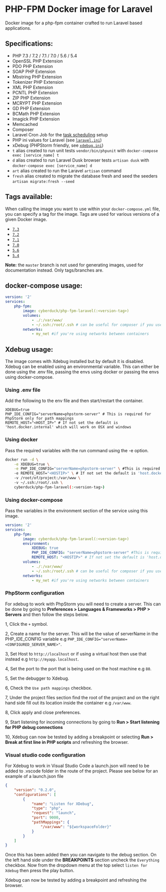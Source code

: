 # PHP-FPM Docker image for Laravel

Docker image for a php-fpm container crafted to run Laravel based applications.

## Specifications:

* PHP 7.3 / 7.2 / 7.1 / 7.0 / 5.6 / 5.4
* OpenSSL PHP Extension
* PDO PHP Extension
* SOAP PHP Extension
* Mbstring PHP Extension
* Tokenizer PHP Extension
* XML PHP Extension
* PCNTL PHP Extension
* ZIP PHP Extension
* MCRYPT PHP Extension
* GD PHP Extension
* BCMath PHP Extension
* Imagick PHP Extension
* Memcached
* Composer
* Laravel Cron Job for the [task scheduling](https://laravel.com/docs/5.4/scheduling#introduction) setup
* PHP ini values for Laravel (see [`laravel.ini`](laravel.ini))
* xDebug (PHPStorm friendly, see [`xdebug.ini`](xdebug.ini))
* `t` alias created to run unit tests `vendor/bin/phpunit` with `docker-compose exec [service_name] t`
* `d` alias created to run Laravel Dusk browser tests `artisan dusk` with `docker-compose exec [service_name] d`
* `art` alias created to run the Laravel `artisan` command
* `fresh` alias created to migrate the database fresh and seed the seeders `artisan migrate:fresh --seed`

## Tags available:

When calling the image you want to use within your `docker-compose.yml` file,
you can specify a tag for the image. Tags are used for various versions of a
given Docker image.

* [`7.3`](https://github.com/Cyber-Duck/php-fpm-laravel/tree/7.3)
* [`7.2`](https://github.com/Cyber-Duck/php-fpm-laravel/tree/7.2)
* [`7.1`](https://github.com/Cyber-Duck/php-fpm-laravel/tree/7.1)
* [`7.0`](https://github.com/Cyber-Duck/php-fpm-laravel/tree/7.0)
* [`5.6`](https://github.com/Cyber-Duck/php-fpm-laravel/tree/5.6)
* [`5.4`](https://github.com/Cyber-Duck/php-fpm-laravel/tree/5.4)

**Note:** the `master` branch is not used for generating images, used for documentation instead. Only tags/branches are. 

## docker-compose usage:

```yml
version: '2'
services:
    php-fpm:
        image: cyberduck/php-fpm-laravel(:<version-tag>)
        volumes:
            - ./:/var/www/
            - ~/.ssh:/root/.ssh # can be useful for composer if you use private CVS
        networks:
            - my_net #if you're using networks between containers
```

## Xdebug usage:

The image comes with Xdebug installed but by default it is disabled. Xdebug can be enabled using an environmental
variable. This can either be done using the .env file, passing the envs using docker or passing the envs using 
docker-compose.

### Using .env file

Add the following to the env file and then start/restart the container.

```text
XDEBUG=true
PHP_IDE_CONFIG="serverName=phpstorm-server" # This is required for PhpStorm only for path mappings
REMOTE_HOST="<HOST_IP>" # If not set the default is 'host.docker.internal' which will work on OSX and windows
```
 
### Using docker

Pass the required variables with the run command using the -e option.

```bash
docker run -d \
    -e XDEBUG=true \
    -e PHP_IDE_CONFIG="serverName=phpstorm-server" \ #This is required for PhpStorm only for path mappings
    -e REMOTE_HOST="<HOSTIP>" \ # If not set the default is 'host.docker.internal' which will work on OSX and windows
    -v /root/of/project:/var/www \ 
    -v ~/.ssh:/root/.ssh \
    cyberduck/php-fpm-laravel(:<version-tag>)
```

### Using docker-compose

Pass the variables in the environment section of the service using this image.

```yml
version: '2'
services:
    php-fpm:
        image: cyberduck/php-fpm-laravel(:<version-tag>)
        environment:
            XDEBUG: true
            PHP_IDE_CONFIG: "serverName=phpstorm-server" #This is required for PhpStorm only for path mappings
            REMOTE_HOST: "<HOSTIP>" # If not set the default is 'host.docker.internal' which will work on OSX and windows
        volumes:
            - ./:/var/www/
            - ~/.ssh:/root/.ssh # can be useful for composer if you use private CVS
        networks:
            - my_net #if you're using networks between containers
```

### PhpStorm configuration

For xdebug to work with PhpStorm you will need to create a server. This can be done by going to **Preferences > 
Languages & Frameworks > PHP > Servers** and then follow the steps below.

1, Click the `+` symbol.

2, Create a name for the server. This will be the value of serverName in the PHP_IDE_CONFIG variable e.g
 `PHP_IDE_CONFIG="serverName=<CONFIGURED_SERVER_NAME>"`.
 
3, Set Host to `http://localhost` or if using a virtual host then use that instead e.g `http://myapp.localhost`.

4, Set the port to the port that is being used on the host machine e.g `80`.

5, Set the debugger to Xdebug.

6, Check the `Use path mappings` checkbox.

7, Under the project files section find the root of the project and on the right hand side fill out its location inside
 the container e.g `/var/www`.
 
8, Click apply and close preferences.

9, Start listening for incoming connections by going to **Run > Start listening for PHP debug connections**

10, Xdebug can now be tested by adding a breakpoint or selecting **Run > Break at first line in  PHP scripts** and
 refreshing the browser.  

### Visual studio code configuration

For Xdebug to work in Visual Studio Code a launch.json will need to be added to .vscode folder in the route of the
project. Please see below for an example of a launch.json file

```json
{
    "version": "0.2.0",
    "configurations": [
        {
            "name": "Listen for XDebug",
            "type": "php",
            "request": "launch",
            "port": 9000,
            "pathMappings": {
                "/var/www": "${workspaceFolder}"
            }
        }
    ]
}
```

Once this has been added then you can navigate to the debug section. On the left hand side under the **BREAKPOINTS** 
section uncheck the `Everything` checkbox. Now from the dropdown menu at the top select `listen for Xdebug` then press
the play button.

Xdebug can now be tested by adding a breakpoint and refreshing the browser.